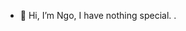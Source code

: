- 👋 Hi, I’m Ngo, I have nothing special.
.

<!---
huyngo2002/huyngo2002 is a ✨ special ✨ repository because its `README.md` (this file) appears on your GitHub profile.
You can click the Preview link to take a look at your changes.
--->
